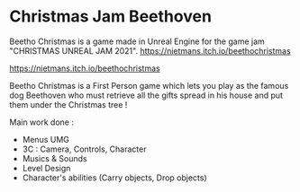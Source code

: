 # Christmas Jam Beethoven

Beetho Christmas is a game made in Unreal Engine for the game jam "CHRISTMAS UNREAL JAM 2021". https://nietmans.itch.io/beethochristmas 

https://nietmans.itch.io/beethochristmas 

Beetho Christmas is a First Person game which lets you play as the famous dog Beethoven who must retrieve all the gifts spread in his house and put them under the Christmas tree ! 

Main work done : 

- Menus UMG
- 3C : Camera, Controls, Character
- Musics & Sounds
- Level Design
- Character's abilities (Carry objects, Drop objects)
